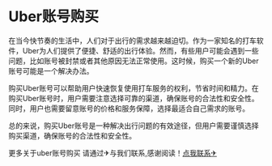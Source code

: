 # Uber账号购买

在当今快节奏的生活中，人们对于出行的需求越来越迫切。作为一家知名的打车软件，Uber为人们提供了便捷、舒适的出行体验。然而，有些用户可能会遇到一些问题，比如账号被封禁或者其他原因无法正常使用。这时候，购买一个新的Uber账号可能是一个解决办法。

购买Uber账号可以帮助用户快速恢复使用打车服务的权利，节省时间和精力。在购买Uber账号时，用户需要注意选择可靠的渠道，确保账号的合法性和安全性。同时，用户也需要留意账号的价格和服务保障，选择最适合自己需求的账号。

总的来说，购买Uber账号是一种解决出行问题的有效途径，但用户需要谨慎选择购买渠道，确保账号的合法性和安全性。

更多关于uber账号购买 请通过✈与我们联系,感谢阅读！[点我联系✈](https://en.G208.com)